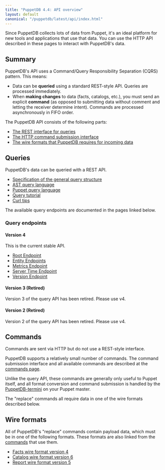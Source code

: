 ```yaml
---
title: "PuppetDB 4.4: API overview"
layout: default
canonical: "/puppetdb/latest/api/index.html"
---
```


[commands]: ./command/v1/commands.html
[termini]: ../connect_puppet_master.html
[ast]: ./query/v4/ast.html
[pql]: ./query/v4/pql.html

Since PuppetDB collects lots of data from Puppet, it's an ideal platform for new tools and applications that use that data. You can use the HTTP API described in these pages to interact with PuppetDB's data.

Summary
-----

PuppetDB's API uses a Command/Query Responsibility Separation (CQRS) pattern. This means:

* Data can be **queried** using a standard REST-style API. Queries are processed immediately.
* When **making changes** to data (facts, catalogs, etc.), you must send an explicit **command** (as opposed to submitting data without comment and letting the receiver determine intent). Commands are processed asynchronously in FIFO order.

The PuppetDB API consists of the following parts:

* [The REST interface for queries](#queries)
* [The HTTP command submission interface](#commands)
* [The wire formats that PuppetDB requires for incoming data](#wire-formats)

Queries
-----

PuppetDB's data can be queried with a REST API.

* [Specification of the general query structure](./query/v4/query.html)
* [AST query language][ast]
* [Puppet query language][pql]
* [Query tutorial](./query/tutorial.html)
* [Curl tips](./query/curl.html)

The available query endpoints are documented in the pages linked below.

### Query endpoints

#### Version 4

This is the current stable API.

* [Root Endpoint](./query/v4/index.html)
* [Entity Endpoints](./query/v4/entities.html)
* [Metrics Endpoint](./metrics/v1/mbeans.html)
* [Server Time Endpoint](./meta/v1/server-time.html)
* [Version Endpoint](./meta/v1/version.html)

#### Version 3 (Retired)

Version 3 of the query API has been retired. Please use v4.

#### Version 2 (Retired)

Version 2 of the query API has been retired. Please use v4.

Commands
-----

Commands are sent via HTTP but do not use a REST-style interface.

PuppetDB supports a relatively small number of commands. The command submission interface and all available commands are described at the [commands page][commands].

Unlike the query API, these commands are generally only useful to Puppet itself, and all format conversion and command submission is handled by the [PuppetDB-termini][termini] on your Puppet master.

The "replace" commands all require data in one of the wire formats described below.

Wire formats
-----

All of PuppetDB's "replace" commands contain payload data, which must be in one of the following formats. These formats are also linked from the [commands](#commands) that use them.

* [Facts wire format version 4](./wire_format/facts_format_v4.html)
* [Catalog wire format version 6](./wire_format/catalog_format_v6.html)
* [Report wire format version 5](./wire_format/report_format_v5.html)
